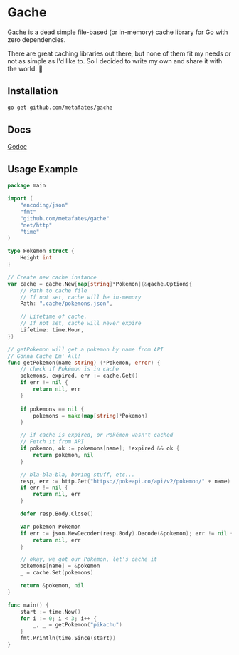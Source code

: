# Gache 

Gache is a dead simple file-based (or in-memory) cache library for Go with zero dependencies.

There are great caching libraries out there, but none of them fit my needs or not as simple as I'd like to.
So I decided to write my own and share it with the world. 🐳

## Installation

```bash
go get github.com/metafates/gache
```

## Docs

[Godoc](https://pkg.go.dev/github.com/metafates/gache)

## Usage Example

```go
package main

import (
	"encoding/json"
	"fmt"
	"github.com/metafates/gache"
	"net/http"
	"time"
)

type Pokemon struct {
	Height int
}

// Create new cache instance
var cache = gache.New[map[string]*Pokemon](&gache.Options{
	// Path to cache file
	// If not set, cache will be in-memory
	Path: ".cache/pokemons.json",

	// Lifetime of cache.
	// If not set, cache will never expire
	Lifetime: time.Hour,
})

// getPokemon will get a pokemon by name from API
// Gonna Cache Em' All!
func getPokemon(name string) (*Pokemon, error) {
	// check if Pokémon is in cache
	pokemons, expired, err := cache.Get()
	if err != nil {
		return nil, err
	}
	
	if pokemons == nil {
	    pokemons = make(map[string]*Pokemon)
	}

	// if cache is expired, or Pokémon wasn't cached
	// Fetch it from API
	if pokemon, ok := pokemons[name]; !expired && ok {
		return pokemon, nil
	}

	// bla-bla-bla, boring stuff, etc...
	resp, err := http.Get("https://pokeapi.co/api/v2/pokemon/" + name)
	if err != nil {
		return nil, err
	}

	defer resp.Body.Close()

	var pokemon Pokemon
	if err := json.NewDecoder(resp.Body).Decode(&pokemon); err != nil {
		return nil, err
	}

	// okay, we got our Pokémon, let's cache it
	pokemons[name] = &pokemon
	_ = cache.Set(pokemons)

	return &pokemon, nil
}

func main() {
	start := time.Now()
	for i := 0; i < 3; i++ {
		_, _ = getPokemon("pikachu")
	}
	fmt.Println(time.Since(start))
}
```
